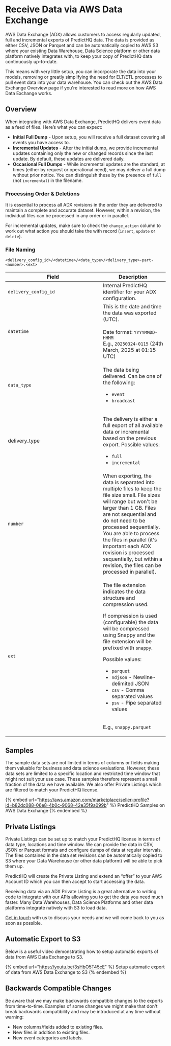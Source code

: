 # Receive Data via AWS Data Exchange

AWS Data Exchange (ADX) allows customers to access regularly updated, full and incremental exports of PredictHQ data. The data is provided as either CSV, JSON or Parquet and can be automatically copied to AWS S3 where your existing Data Warehouse, Data Science platform or other data platform natively integrates with, to keep your copy of PredictHQ data continuously up-to-date.

This means with very little setup, you can incorporate the data into your models, removing or greatly simplifying the need for ELT/ETL processes to pull event data into your data warehouse. You can check out the AWS Data Exchange Overview page if you're interested to read more on how AWS Data Exchange works.

## Overview

When integrating with AWS Data Exchange, PredictHQ delivers event data as a feed of files. Here’s what you can expect:

* **Initial Full Dump** - Upon setup, you will receive a full dataset covering all events you have access to.
* **Incremental Updates** - After the initial dump, we provide incremental updates containing only the new or changed records since the last update. By default, these updates are delivered daily.
* **Occasional Full Dumps** - While incremental updates are the standard, at times (either by request or operational need), we may deliver a full dump without prior notice. You can distinguish these by the presence of `full` (not `incremental`) in the filename.

### Processing Order & Deletions

It is essential to process all ADX revisions in the order they are delivered to maintain a complete and accurate dataset. However, within a revision, the individual files can be processed in any order or in parallel.

For incremental updates, make sure to check the `change_action` column to work out what action you should take the with record (`insert`, `update` or `delete`).

### File Naming

```
<delivery_config_id>/<datetime>/<data_type>/<delivery_type>-part-<number>.<ext>
```

<table><thead><tr><th width="282.97265625">Field</th><th>Description</th></tr></thead><tbody><tr><td><code>delivery_config_id</code></td><td>Internal PredictHQ identifier for your ADX configuration.</td></tr><tr><td><code>datetime</code></td><td>This is the date and time the data was exported (UTC).<br><br>Date format: <code>YYYYMMDD-HHMM</code><br>E.g., <code>20250324-0115</code> (24th March, 2025 at 01:15 UTC)</td></tr><tr><td><code>data_type</code></td><td><p>The data being delivered. Can be one of the following:</p><p></p><ul><li><code>event</code></li><li><code>broadcast</code></li></ul></td></tr><tr><td>delivery_type</td><td><p>The delivery is either a full export of all available data or incremental based on the previous export. Possible values:</p><p></p><ul><li><code>full</code></li><li><code>incremental</code></li></ul></td></tr><tr><td><code>number</code></td><td>When exporting, the data is separated into multiple files to keep the file size small.  File sizes will range but won't be larger than 1 GB. Files are not sequential and do not need to be processed sequentially. You are able to process the files in parallel (it's important each ADX revision is processed sequentially, but within a revision, the files can be processed in parallel).</td></tr><tr><td><code>ext</code></td><td><p>The file extension indicates the data structure and compression used.</p><p></p><p>If compression is used (configurable) the data will be compressed using Snappy and the file extension will be prefixed with <code>snappy</code>.</p><p></p><p>Possible values:</p><p></p><ul><li><code>parquet</code></li><li><code>ndjson</code> - Newline-delimited JSON</li><li><code>csv</code> - Comma separated values</li><li><code>psv</code> - Pipe separated values</li></ul><p><br>E.g., <code>snappy.parquet</code></p></td></tr></tbody></table>

## Samples

The sample data sets are not limited in terms of columns or fields making them valuable for business and data science evaluations. However, these data sets are limited to a specific location and restricted time window that might not suit your use case. These samples therefore represent a small fraction of the data we have available. We also offer Private Listings which are filtered to match your PredictHQ license.

{% embed url="https://aws.amazon.com/marketplace/seller-profile?id=b82dc088-06e8-4b0c-9068-42e35f9a099b" %}
PredictHQ Samples on AWS Data Exchange
{% endembed %}

## Private Listings

Private Listings can be set up to match your PredictHQ license in terms of data type, locations and time window. We can provide the data in CSV, JSON or Parquet formats and configure dumps of data at regular intervals. The files contained in the data set revisions can be automatically copied to S3 where your Data Warehouse (or other data platform) will be able to pick them up.

PredictHQ will create the Private Listing and extend an “offer” to your AWS Account ID which you can then accept to start accessing the data.

Receiving data via an ADX Private Listing is a great alternative to writing code to integrate with our APIs allowing you to get the data you need much faster. Many Data Warehouses, Data Science Platforms and other data platforms integrate natively with S3 to load data.

[Get in touch](https://www.predicthq.com/contact) with us to discuss your needs and we will come back to you as soon as possible.

## Automatic Export to S3

Below is a useful video demonstrating how to setup automatic exports of data from AWS Data Exchange to S3.

{% embed url="https://youtu.be/3sHbO5T45cE" %}
Setup automatic export of data from AWS Data Exchange to S3
{% endembed %}

## Backwards Compatible Changes <a href="#backwards-compatible-changes" id="backwards-compatible-changes"></a>

Be aware that we may make backwards compatible changes to the exports from time-to-time. Examples of some changes we might make that don't break backwards compatibility and may be introduced at any time without warning:

* New columns/fields added to existing files.
* New files in addition to existing files.
* New event categories and labels.
